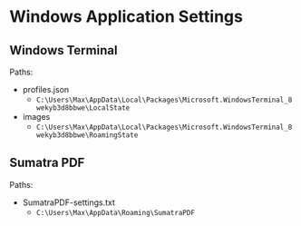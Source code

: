 # Windows Application Settings

## Windows Terminal

Paths:
* profiles.json
    * `C:\Users\Max\AppData\Local\Packages\Microsoft.WindowsTerminal_8wekyb3d8bbwe\LocalState`
* images
    * `C:\Users\Max\AppData\Local\Packages\Microsoft.WindowsTerminal_8wekyb3d8bbwe\RoamingState`

## Sumatra PDF

Paths:
* SumatraPDF-settings.txt
    * `C:\Users\Max\AppData\Roaming\SumatraPDF`
